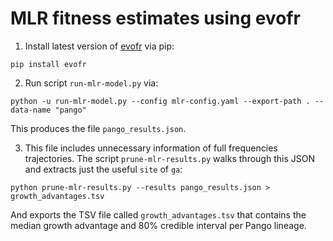 # MLR fitness estimates using evofr

1. Install latest version of [evofr](https://github.com/blab/evofr) via pip:
```
pip install evofr
```

2. Run script `run-mlr-model.py` via:
```
python -u run-mlr-model.py --config mlr-config.yaml --export-path . --data-name "pango"
```

This produces the file `pango_results.json`.

3. This file includes unnecessary information of full frequencies trajectories. The script `prune-mlr-results.py` walks through this JSON and extracts just the useful `site` of `ga`:
```
python prune-mlr-results.py --results pango_results.json > growth_advantages.tsv
```

And exports the TSV file called `growth_advantages.tsv` that contains the median growth advantage and 80% credible interval per Pango lineage.
